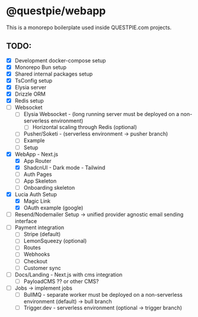 # @questpie/webapp

This is a monorepo boilerplate used inside QUESTPIE.com projects.

## TODO:

- [x] Development docker-compose setup
- [x] Monorepo Bun setup
- [x] Shared internal packages setup
- [x] TsConfig setup
- [x] Elysia server
- [x] Drizzle ORM
- [x] Redis setup
- [ ] Websocket 
    - [ ] Elysia Websocket - (long running server must be deployed on a non-serverless environment)
        - [ ] Horizontal scaling through Redis (optional)  
    - [ ] Pusher/Soketi - (serverless environment -> pusher branch)
    - [ ] Example
    - [ ] Setup
- [x] WebApp - Next.js
    - [x] App Router
    - [x] ShadcnUI - Dark mode - Tailwind
    - [ ] Auth Pages
    - [ ] App Skeleton
    - [ ] Onboarding skeleton
- [x] Lucia Auth Setup
    - [x] Magic Link
    - [x] OAuth example (google)
- [ ] Resend/Nodemailer Setup -> unified provider agnostic email sending interface
- [ ] Payment integration 
    - [ ] Stripe (default)
    - [ ] LemonSqueezy (optional)
    - [ ] Routes
    - [ ] Webhooks
    - [ ] Checkout
    - [ ] Customer sync
- [ ] Docs/Landing - Next.js with cms integration
    - [ ] PayloadCMS ?? or other CMS?
- [ ] Jobs -> implement jobs
    - [ ] BullMQ - separate worker must be deployed on a non-serverless environment (default) -> bull branch
    - [ ] Trigger.dev - serverless environment (optional -> trigger branch)